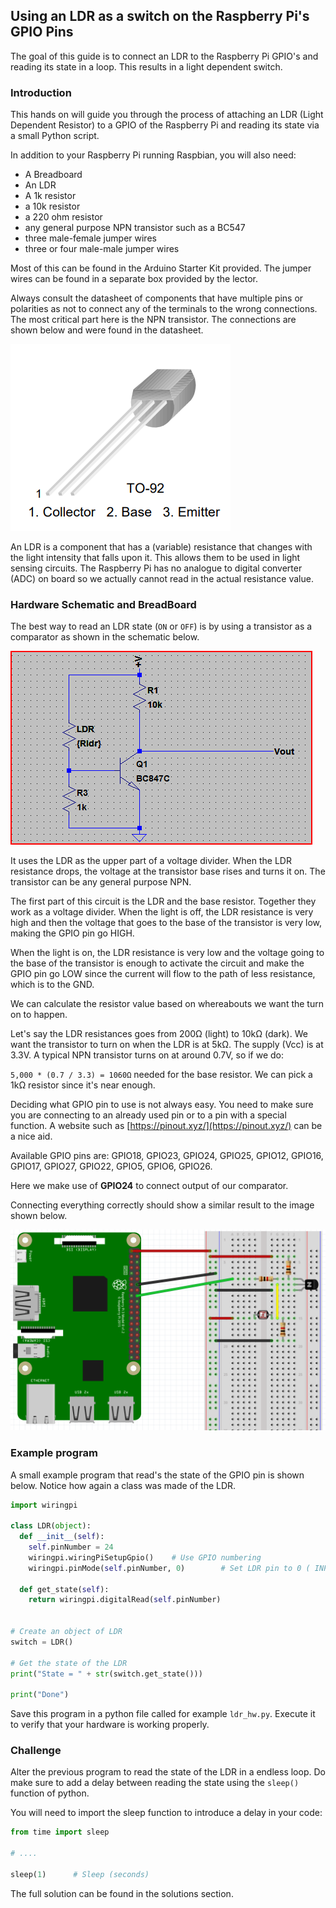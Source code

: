 ## Using an LDR as a switch on the Raspberry Pi's GPIO Pins

The goal of this guide is to connect an LDR to the Raspberry Pi GPIO's and reading its state in a loop. This results in a light dependent switch.

### Introduction

This hands on will guide you through the process of attaching an LDR (Light Dependent Resistor) to a GPIO of the Raspberry Pi and reading its state via a small Python script.

In addition to your Raspberry Pi running Raspbian, you will also need:

* A Breadboard
* An LDR
* A 1k resistor
* a 10k resistor
* a 220 ohm resistor
* any general purpose NPN transistor such as a BC547
* three male-female jumper wires
* three or four male-male jumper wires

Most of this can be found in the Arduino Starter Kit provided. The jumper wires can be found in a separate box provided by the lector.

Always consult the datasheet of components that have multiple pins or polarities as not to connect any of the terminals to the wrong connections. The most critical part here is the NPN transistor. The connections are shown below and were found in the datasheet.

![BC547 Pinout](img/bc547_pinout.png)

An LDR is a component that has a (variable) resistance that changes with the light intensity that falls upon it. This allows them to be used in light sensing circuits. The Raspberry Pi has no analogue to digital converter (ADC) on board so we actually cannot read in the actual resistance value.

### Hardware Schematic and BreadBoard

The best way to read an LDR state (`ON` or `OFF`) is by using a transistor as a comparator as shown in the schematic below.

![LDR schematic](img/ldr_schematic.png)

It uses the LDR as the upper part of a voltage divider. When the LDR resistance drops, the voltage at the transistor base rises and turns it on. The transistor can be any general purpose NPN.

The first part of this circuit is the LDR and the base resistor. Together they work as a voltage divider. When the light is off, the LDR resistance is very high and then the voltage that goes to the base of the transistor is very low, making the GPIO pin go HIGH.

When the light is on, the LDR resistance is very low and the voltage going to the base of the transistor is enough to activate the circuit and make the GPIO pin go LOW since the current will flow to the path of less resistance, which is to the GND.

We can calculate the resistor value based on whereabouts we want the turn on to happen.

Let's say the LDR resistances goes from 200Ω (light) to 10kΩ (dark). We want the transistor to turn on when the LDR is at 5kΩ. The supply (Vcc) is at 3.3V. A typical NPN transistor turns on at around 0.7V, so if we do:

`5,000 * (0.7 / 3.3) = 1060Ω` needed for the base resistor. We can pick a 1kΩ resistor since it's near enough.

Deciding what GPIO pin to use is not always easy. You need to make sure you are connecting to an already used pin or to a pin with a special function. A website such as [https://pinout.xyz/](https://pinout.xyz/) can be a nice aid.

Available GPIO pins are: GPIO18, GPIO23, GPIO24, GPIO25, GPIO12, GPIO16, GPIO17, GPIO27, GPIO22, GPIO5, GPIO6, GPIO26.

Here we make use of **GPIO24** to connect output of our comparator.

Connecting everything correctly should show a similar result to the image shown below.

![BreadBoard connections of LDR](img/ldr_breadboard.png)

### Example program

A small example program that read's the state of the GPIO pin is shown below. Notice how again a class was made of the LDR.

```Python
import wiringpi

class LDR(object):
  def __init__(self):
    self.pinNumber = 24
    wiringpi.wiringPiSetupGpio()    # Use GPIO numbering
    wiringpi.pinMode(self.pinNumber, 0)        # Set LDR pin to 0 ( INPUT )

  def get_state(self):
    return wiringpi.digitalRead(self.pinNumber)


# Create an object of LDR
switch = LDR()

# Get the state of the LDR
print("State = " + str(switch.get_state()))

print("Done")
```

Save this program in a python file called for example `ldr_hw.py`. Execute it to verify that your hardware is working properly.

### Challenge

Alter the previous program to read the state of the LDR in a endless loop. Do make sure to add a delay between reading the state using the `sleep()` function of python.

You will need to import the sleep function to introduce a delay in your code:

```python
from time import sleep

# ....

sleep(1)      # Sleep (seconds)
```

The full solution can be found in the solutions section.
